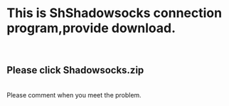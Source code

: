<h1>This is ShShadowsocks connection program,provide download.</h1></br>
<h2><b>Please click Shadowsocks.zip</b></h2></br>
Please comment when you meet the problem.
